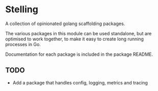 # Stelling

A collection of opinionated golang scaffolding packages.

The various packages in this module can be used standalone, but are optimised to work together, to make it easy to create long running processes in Go.

Documentation for each package is included in the package README.

## TODO
* Add a package that handles config, logging, metrics and tracing